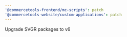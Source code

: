 ```yaml
---
'@commercetools-frontend/mc-scripts': patch
'@commercetools-website/custom-applications': patch
---
```


Upgrade SVGR packages to v6

